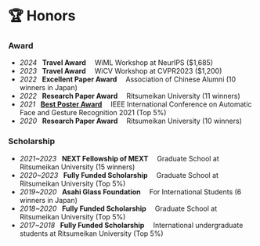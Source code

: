 # 🏆 Honors

### Award
- *2024* &ensp;**Travel Award**&emsp; WiML Workshop at NeurIPS ($1,685)
- *2023* &ensp;**Travel Award**&emsp; WiCV Workshop at CVPR2023 ($1,200)
- *2022* &ensp;**Excellent Paper Award**&emsp; Association of Chinese Alumni (10 winners in Japan)
- *2022* &ensp;**Research Paper Award**&emsp; Ritsumeikan University (11 winners)
- *2021* &ensp;**[Best Poster Award](https://www.dropbox.com/s/pvz6ch5e15n4vhh/FG2021_Certificate.pdf?dl=0)**&emsp; IEEE International Conference on Automatic Face and Gesture Recognition 2021 (Top 5%)
- *2020* &ensp;**Research Paper Award**&emsp; Ritsumeikan University (10 winners)

### Scholarship
- *2021~2023* &ensp;**NEXT Fellowship of MEXT**&emsp; Graduate School at Ritsumeikan University (15 winners)
- *2020~2023* &ensp;**Fully Funded Scholarship**&emsp; Graduate School at Ritsumeikan University (Top 5%)
- *2019~2020* &ensp;**Asahi Glass Foundation**&emsp; For International Students (6 winners in Japan)
- *2018~2020* &ensp;**Fully Funded Scholarship**&emsp; Graduate School at Ritsumeikan University (Top 5%)
- *2017~2018* &ensp;**Fully Funded Scholarship**&emsp; International undergraduate students at Ritsumeikan University (Top 5%)



